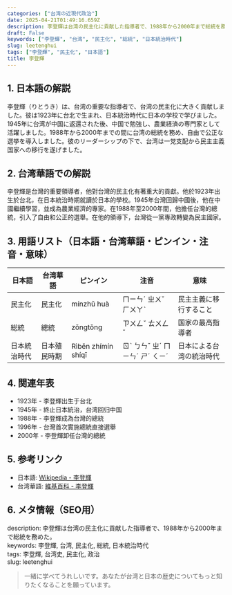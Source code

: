 ```yaml
---
categories: ["台湾の近現代政治"]
date: 2025-04-21T01:49:16.659Z
description: 李登輝は台湾の民主化に貢献した指導者で、1988年から2000年まで総統を務めた。
draft: False
keywords: ["李登輝", "台湾", "民主化", "総統", "日本統治時代"]
slug: leetenghui
tags: ["李登輝", "民主化", "日本語"]
title: 李登輝
---
```




## 1. 日本語の解説  
李登輝（りとうき）は、台湾の重要な指導者で、台湾の民主化に大きく貢献しました。彼は1923年に台北で生まれ、日本統治時代に日本の学校で学びました。1945年に台湾が中国に返還された後、中国で勉強し、農業経済の専門家として活躍しました。1988年から2000年までの間に台湾の総統を務め、自由で公正な選挙を導入しました。彼のリーダーシップの下で、台湾は一党支配から民主主義国家への移行を遂げました。

## 2. 台湾華語での解説  
李登輝是台灣的重要領導者，他對台灣的民主化有著重大的貢獻。他於1923年出生於台北，在日本統治時期就讀於日本的學校。1945年台灣回歸中國後，他在中國繼續學習，並成為農業經濟的專家。在1988年至2000年間，他擔任台灣的總統，引入了自由和公正的選舉。在他的領導下，台灣從一黨專政轉變為民主國家。

## 3. 用語リスト（日本語・台湾華語・ピンイン・注音・意味）  
| 日本語      | 台湾華語    | ピンイン            | 注音        | 意味                     |
|-------------|-------------|---------------------|------------|--------------------------|
| 民主化      | 民主化      | mínzhǔ huà          | ㄇㄧㄣˊ ㄓㄨˇ ㄏㄨㄚˋ | 民主主義に移行すること      |
| 総統        | 總統        | zǒngtǒng            | ㄗㄨㄥˇ ㄊㄨㄥˇ    | 国家の最高指導者           |
| 日本統治時代| 日本殖民時期 | Rìběn zhímín shíqī   | ㄖˋ ㄅㄣˇ ㄓˊ ㄇㄧㄣˊ ㄕˊ ㄑㄧˊ | 日本による台湾の統治時代    |

## 4. 関連年表  
- 1923年 - 李登輝出生于台北  
- 1945年 - 終止日本統治，台湾回归中国  
- 1988年 - 李登輝成為台灣的總統  
- 1996年 - 台灣首次實施總統直接選舉  
- 2000年 - 李登輝卸任台灣的總統  

## 5. 参考リンク  
- 日本語: [Wikipedia - 李登輝](https://ja.wikipedia.org/wiki/李登輝)  
- 台湾華語: [維基百科 - 李登輝](https://zh.wikipedia.org/wiki/李登輝)  

## 6. メタ情報（SEO用）  
description: 李登輝は台湾の民主化に貢献した指導者で、1988年から2000年まで総統を務めた。  
keywords: 李登輝, 台湾, 民主化, 総統, 日本統治時代  
tags: 李登輝, 台湾史, 民主化, 政治  
slug: leetenghui  

> 一緒に学べてうれしいです。あなたが台湾と日本の歴史についてもっと知りたくなることを願っています。